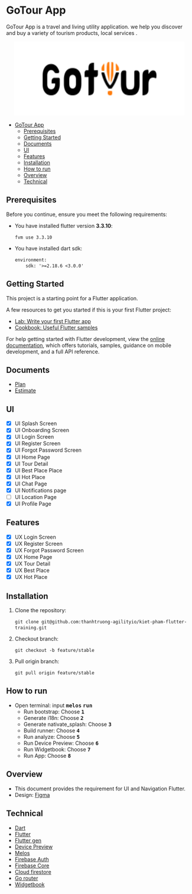 # GoTour App
GoTour App is a travel and living utility application. we help you discover and buy a variety of tourism products, local services  .
<p align="center">
  <img width="460" height="200" src="apps/gotour_ui/assets/icons/brand.svg">
</p>

- [GoTour App](#gotour-app)
  - [Prerequisites](#prerequisites)
  - [Getting Started](#getting-started)
  - [Documents](#documents)
  - [UI](#ui)
  - [Features](#features)
  - [Installation](#installation)
  - [How to run](#how-to-run)
  - [Overview](#overview)
  - [Technical](#technical)

## Prerequisites
Before you continue, ensure you meet the following requirements:

* You have installed flutter version __3.3.10__:
    ```
    fvm use 3.3.10
    ```
* You have installed dart sdk:  

    ```
    environment:
        sdk: '>=2.18.6 <3.0.0'
    ```

## Getting Started

This project is a starting point for a Flutter application.

A few resources to get you started if this is your first Flutter project:

- [Lab: Write your first Flutter app](https://docs.flutter.dev/get-started/codelab)
- [Cookbook: Useful Flutter samples](https://docs.flutter.dev/cookbook)

For help getting started with Flutter development, view the
[online documentation](https://docs.flutter.dev/), which offers tutorials,
samples, guidance on mobile development, and a full API reference.

## Documents
- [Plan](https://docs.google.com/document/d/1wXBmGxw3MWo0XH2EPemtJ80JpLqXbyYruugSHyn4lmo/edit?usp=sharing)
- [Estimate](https://docs.google.com/document/d/1FZhhYIz-_ePHHlYJ7Di0fdHL3KvnBjAUNCYWAtAocTc/edit?usp=sharing)

## UI
- [x] UI Splash Screen
- [x] UI Onboarding Screen
- [x] UI Login Screen
- [x] UI Register Screen
- [x] UI Forgot Password Screen
- [x] UI Home Page
- [x] UI Tour Detail
- [x] UI Best Place Place
- [x] UI Hot Place
- [x] UI Chat Page
- [x] UI Notifications page
- [ ] UI Location Page
- [x] UI Profile Page
  
## Features
- [x] UX Login Screen
- [x] UX Register Screen
- [x] UX Forgot Password Screen
- [x] UX Home Page
- [x] UX Tour Detail
- [x] UX Best Place
- [x] UX Hot Place

## Installation
1. Clone the repository:  

    ```
    git clone git@github.com:thanhtruong-agilityio/kiet-pham-flutter-training.git
    ```
2. Checkout branch:  

    ```
    git checkout -b feature/stable
    ```
3. Pull origin branch:  

    ```
    git pull origin feature/stable
    ```

## How to run
* Open terminal: input <kbd>__melos__</kbd> <kbd>__run__</kbd>
    - Run bootstrap: Choose <kbd>__1__</kbd>
    - Generate i18n: Choose <kbd>__2__</kbd>
    - Generate nativate_splash: Choose <kbd>__3__</kbd>
    - Build runner: Choose <kbd>__4__</kbd>
    - Run analyze: Choose <kbd>__5__</kbd>
    - Run Device Preview: Choose <kbd>__6__</kbd>
    - Run Widgetbook: Choose <kbd>__7__</kbd>
    - Run App: Choose <kbd>__8__</kbd>

## Overview
- This document provides the requirement for UI and Navigation Flutter.
- Design: [Figma](<https://www.figma.com/file/DB266AI75DlAY06ZkectSm/gotour-travel-app?node-id=0%3A1234&t=TR1yAcwifVROwHZk-1>)

## Technical
- [Dart](https://dart.dev/)
- [Flutter](https://flutter.dev/)
- [Flutter gen](https://pub.dev/packages/flutter_gen)
- [Device Preview](https://pub.dev/packages/device_preview)
- [Melos](https://pub.dev/packages/melos)
- [Firebase Auth](https://pub.dev/packages/firebase_auth)
- [Firebase Core](https://pub.dev/packages/firebase_core)
- [Cloud firestore](https://pub.dev/packages/cloud_firestore)
- [Go router](https://pub.dev/packages/go_router)
- [Widgetbook](https://pub.dev/packages/widgetbook)

